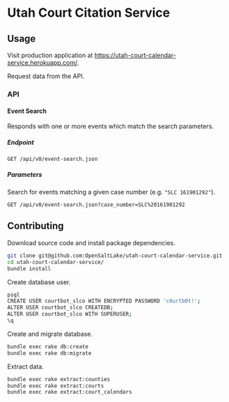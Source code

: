 # Utah Court Citation Service

## Usage

Visit production application at https://utah-court-calendar-service.herokuapp.com/.

Request data from the API.

### API

#### Event Search

Responds with one or more events which match the search parameters.

##### Endpoint

`GET /api/v0/event-search.json`

##### Parameters

Search for events matching a given case number (e.g. `"SLC 161901292"`).

`GET /api/v0/event-search.json?case_number=SLC%20161901292`


## Contributing

Download source code and install package dependencies.

```` sh
git clone git@github.com:OpenSaltLake/utah-court-calendar-service.git
cd utah-court-calendar-service/
bundle install
````

Create database user.

```` sh
psql
CREATE USER courtbot_slco WITH ENCRYPTED PASSWORD 'c0urtb0t!';
ALTER USER courtbot_slco CREATEDB;
ALTER USER courtbot_slco WITH SUPERUSER;
\q
````

Create and migrate database.

```` sh
bundle exec rake db:create
bundle exec rake db:migrate
````

Extract data.

```` sh
bundle exec rake extract:counties
bundle exec rake extract:courts
bundle exec rake extract:court_calendars
````
